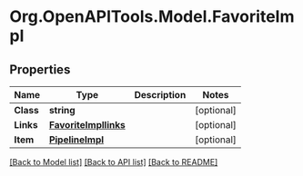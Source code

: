 # Org.OpenAPITools.Model.FavoriteImpl

## Properties

Name | Type | Description | Notes
------------ | ------------- | ------------- | -------------
**Class** | **string** |  | [optional] 
**Links** | [**FavoriteImpllinks**](FavoriteImpllinks.md) |  | [optional] 
**Item** | [**PipelineImpl**](PipelineImpl.md) |  | [optional] 

[[Back to Model list]](../../README.md#documentation-for-models) [[Back to API list]](../../README.md#documentation-for-api-endpoints) [[Back to README]](../../README.md)


